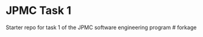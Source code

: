 # JPMC Task 1
Starter repo for task 1 of the JPMC software engineering program
#   f o r k a g e  
 